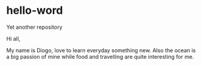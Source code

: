 # hello-word
Yet another repository

Hi all,

My name is Diogo, love to learn everyday something new. 
Also the ocean is a big passion of mine while food and travelling are quite interesting for me.
